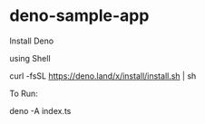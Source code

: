 # deno-sample-app

Install Deno

using Shell

curl -fsSL https://deno.land/x/install/install.sh | sh


To Run:

deno -A index.ts
